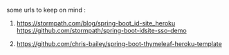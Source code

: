 some urls to keep on mind :


1.  https://stormpath.com/blog/spring-boot_id-site_heroku
    https://github.com/stormpath/spring-boot-idsite-sso-demo

2.  https://github.com/chris-bailey/spring-boot-thymeleaf-heroku-template